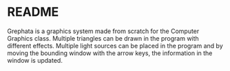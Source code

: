 # README #

Grephata is a graphics system made from scratch for the Computer Graphics class. 
Multiple triangles can be drawn in the program with different effects.
Multiple light sources can be placed in the program and by moving the bounding window with the arrow keys, the information in the window is updated.